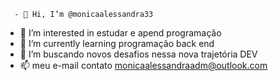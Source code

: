       - 👋 Hi, I’m @monicaalessandra33                           
- 👀 I’m interested in  estudar e apend  programação                                                                                                                  
- 🌱 I’m currently learning  programação back end             
- 💞️ I’m buscando novos desafios nessa nova trajetória DEV                                                       
- 📫 meu e-mail contato monicaalessandraadm@outlook.com
  
<!---
monicaalessandra33/monicaalessandra33 is a ✨ special ✨ repository because its `README.md` (this file) appears on your GitHub profile.
You can click the Preview link to take a look at your changes.
--->
